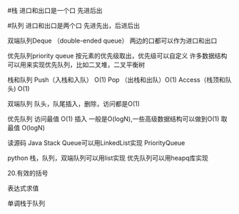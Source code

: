 #栈
进口和出口是一个口 
先进后出


#队列
进口和出口是两个口
先进先出，后进后出

双端队列Deque （double-ended queue）
两边的口都可以作为进口和出口

优先队列priority queue
按元素的优先级取出，优先级可以自定义
许多数据结构可以用来实现优先队列，比如二叉堆，二叉平衡树

栈和队列
Push（入栈和入队） O(1)
Pop （出栈和出队）O(1)
Access（栈顶和队头) O(1)

双端队列
队头，队尾插入，删除，访问都是O(1)

优先队列
访问最值 O(1)
插入 一般是O(logN),一些高级数据结构可以做到O(1)
取最值 O(logN)

读源码
Java
Stack
Queue可以用LinkedList实现
PriorityQueue

python
栈，队列，双端队列可以用list实现
优先队列可以用heapq库实现

20.有效的括号

表达式求值

单调栈于队列


 